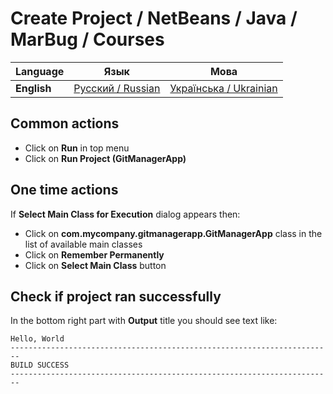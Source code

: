 # Create Project / NetBeans / Java / MarBug / Courses

| Language | Язык | Мова |
| -------- | ---- | ---- |
| **English** | [Русский / Russian](README.ru.md) | [Українська / Ukrainian](README.uk.md) |

## Common actions ##

* Click on **Run** in top menu
* Click on **Run Project (GitManagerApp)**

## One time actions ##

If **Select Main Class for Execution** dialog appears then:

* Click on **com.mycompany.gitmanagerapp.GitManagerApp** class in the list of available main classes
* Click on **Remember Permanently**
* Click on **Select Main Class** button

## Check if project ran successfully ##

In the bottom right part with **Output** title you should see text like:

    Hello, World
    ------------------------------------------------------------------------
    BUILD SUCCESS
    ------------------------------------------------------------------------
